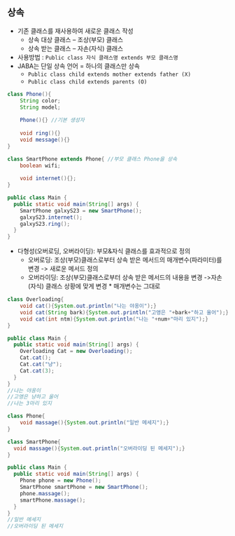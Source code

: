 ## 상속 
+ 기존 클래스를 재사용하여 새로운 클래스 작성
  + 상속 대상 클래스 – 조상(부모) 클래스
  + 상속 받는 클래스 – 자손(자식) 클래스
+ 사용방법 : `Public class 자식 클래스명 extends 부모 클래스명`
+ JABA는 단일 상속 언어 = 하나의 클래스만 상속
  + `Public class child extends mother extends father (X)`
  + `Public class child extends parents (O)`

```java
class Phone(){
    String color;
    String model;
    
    Phone(){} //기본 생성자
  
    void ring(){}
    void message(){}
}

class SmartPhone extends Phone{ //부모 클래스 Phone을 상속
    boolean wifi;
    
    void internet(){};
}

public class Main {
  public static void main(String[] args) {
    SmartPhone galxyS23 = new SmartPhone();
    galxyS23.internet();
    galxyS23.ring();
  }
}
```
+ 다형성(오버로딩, 오버라이딩): 부모&자식 클래스를 효과적으로 정의
  + 오버로딩: 조상(부모)클래스로부터 상속 받은 메서드의 매개변수(파라미터)를 변경
    -> 새로운 메서드 정의
  + 오버라이딩: 조상(부모)클래스로부터 상속 받은 메서드의 내용을 변경
    ->자손(자식) 클래스 상황에 맞게 변경  * 매개변수는 그대로

```java
class Overloading{
    void cat(){System.out.println("나는 야옹이");}
    void cat(String bark){System.out.println("고앵은 "+bark+"하고 울어");}
    void cat(int ntm){System.out.println("나는 "+num+"마리 있지");}
}

public class Main {
  public static void main(String[] args) {
    Overloading Cat = new Overloading();
    Cat.cat();
    Cat.cat("냥");
    Cat.cat(3);
  }
}
//나는 야옹이
//고앵은 냥하고 울어
//나는 3마리 있지
```
```java
class Phone{
    void massage(){System.out.println("일반 메세지");}
}

class SmartPhone{
  void massage(){System.out.println("오버라이딩 된 메세지");}
}

public class Main {
  public static void main(String[] args) {
    Phone phone = new Phone();
    SmartPhone smartPhone = new SmartPhone();
    phone.massage();
    smartPhone.massage();
  }
}
//일반 메세지
//오버라이딩 된 메세지
```
